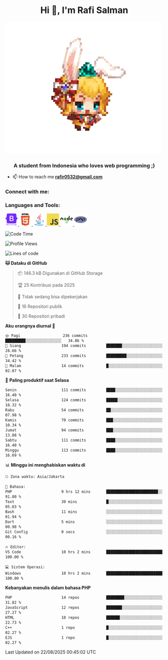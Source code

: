 <h1 align="center">Hi 👋, I'm Rafi Salman</h1>
<img src="img/lp.gif" /> 
<h3 align="center">A student from Indonesia who loves web programming ;)</h3>

- 📫 How to reach me **rafir0532@gmail.com**

<h3 align="left">Connect with me:</h3>
<p align="left">
</p>

<h3 align="left">Languages and Tools:</h3>
<p align="left"> <a href="https://getbootstrap.com" target="_blank" rel="noreferrer"> <img src="https://raw.githubusercontent.com/devicons/devicon/master/icons/bootstrap/bootstrap-plain-wordmark.svg" alt="bootstrap" width="40" height="40"/> </a> <a href="https://www.w3.org/html/" target="_blank" rel="noreferrer"> <img src="https://raw.githubusercontent.com/devicons/devicon/master/icons/html5/html5-original-wordmark.svg" alt="html5" width="40" height="40"/> </a> <a href="https://www.java.com" target="_blank" rel="noreferrer"> <img src="https://raw.githubusercontent.com/devicons/devicon/master/icons/java/java-original.svg" alt="java" width="40" height="40"/> </a> <a href="https://developer.mozilla.org/en-US/docs/Web/JavaScript" target="_blank" rel="noreferrer"> <img src="https://raw.githubusercontent.com/devicons/devicon/master/icons/javascript/javascript-original.svg" alt="javascript" width="40" height="40"/> </a> <a href="https://nodejs.org" target="_blank" rel="noreferrer"> <img src="https://raw.githubusercontent.com/devicons/devicon/master/icons/nodejs/nodejs-original-wordmark.svg" alt="nodejs" width="40" height="40"/> </a> <a href="https://www.php.net" target="_blank" rel="noreferrer"> <img src="https://raw.githubusercontent.com/devicons/devicon/master/icons/php/php-original.svg" alt="php" width="40" height="40"/> </a> </p>

<!--START_SECTION:waka-->
![Code Time](http://img.shields.io/badge/Code%20Time-598%20hrs%2049%20mins-blue)

![Profile Views](http://img.shields.io/badge/Profil%20dilihat-0-blue)

![Lines of code](https://img.shields.io/badge/Sejak%20Hello%20World%20aku%20telah%20menulis-1.8%20million%20baris%20kode-blue)

**🐱 Dataku di GitHub** 

> 📦 146.3 kB Digunakan di GitHub Storage 
 > 
> 🏆 25 Kontribusi pada 2025
 > 
> 🚫 Tidak sedang bisa dipekerjakan
 > 
> 📜 16 Repositori publik 
 > 
> 🔑 30 Repositori pribadi 
 > 
**Aku orangnya diurnal 🐤** 

```text
🌞 Pagi                   236 commits         █████████░░░░░░░░░░░░░░░░   34.86 % 
🌆 Siang                  194 commits         ███████░░░░░░░░░░░░░░░░░░   28.66 % 
🌃 Petang                 233 commits         █████████░░░░░░░░░░░░░░░░   34.42 % 
🌙 Malam                  14 commits          █░░░░░░░░░░░░░░░░░░░░░░░░   02.07 % 
```
📅 **Paling produktif saat Selasa** 

```text
Senin                    111 commits         ████░░░░░░░░░░░░░░░░░░░░░   16.40 % 
Selasa                   124 commits         █████░░░░░░░░░░░░░░░░░░░░   18.32 % 
Rabu                     54 commits          ██░░░░░░░░░░░░░░░░░░░░░░░   07.98 % 
Kamis                    70 commits          ███░░░░░░░░░░░░░░░░░░░░░░   10.34 % 
Jumat                    94 commits          ███░░░░░░░░░░░░░░░░░░░░░░   13.88 % 
Sabtu                    111 commits         ████░░░░░░░░░░░░░░░░░░░░░   16.40 % 
Minggu                   113 commits         ████░░░░░░░░░░░░░░░░░░░░░   16.69 % 
```


📊 **Minggu ini menghabiskan waktu di** 

```text
🕑︎ Zona waktu: Asia/Jakarta

💬 Bahasa: 
PHP                      9 hrs 12 mins       ███████████████████████░░   91.80 % 
Text                     30 mins             █░░░░░░░░░░░░░░░░░░░░░░░░   05.03 % 
Bash                     11 mins             ░░░░░░░░░░░░░░░░░░░░░░░░░   01.94 % 
Dart                     5 mins              ░░░░░░░░░░░░░░░░░░░░░░░░░   00.98 % 
Git Config               0 secs              ░░░░░░░░░░░░░░░░░░░░░░░░░   00.16 % 

🔥 Editor: 
VS Code                  10 hrs 2 mins       █████████████████████████   100.00 % 

💻 Sistem Operasi: 
Windows                  10 hrs 2 mins       █████████████████████████   100.00 % 
```

**Kebanyakan menulis dalam bahasa PHP** 

```text
PHP                      14 repos            ████████░░░░░░░░░░░░░░░░░   31.82 % 
JavaScript               12 repos            ███████░░░░░░░░░░░░░░░░░░   27.27 % 
HTML                     10 repos            ██████░░░░░░░░░░░░░░░░░░░   22.73 % 
C++                      1 repo              █░░░░░░░░░░░░░░░░░░░░░░░░   02.27 % 
EJS                      1 repo              █░░░░░░░░░░░░░░░░░░░░░░░░   02.27 % 
```




 Last Updated on 22/08/2025 00:45:02 UTC
<!--END_SECTION:waka-->
